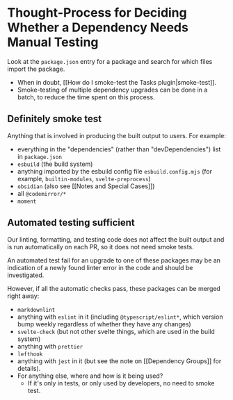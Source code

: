 # Thought-Process for Deciding Whether a Dependency Needs Manual Testing

Look at the `package.json` entry for a package and search for which files import the package.

- When in doubt, [[How do I smoke-test the Tasks plugin|smoke-test]].
- Smoke-testing of multiple dependency upgrades can be done in a batch, to reduce the time spent on this process.

## Definitely smoke test

Anything that is involved in producing the built output to users. For example:

- everything in the "dependencies" (rather than "devDependencies") list in `package.json`
- `esbuild` (the build system)
- anything imported by the esbuild config file `esbuild.config.mjs` (for example, `builtin-modules`, `svelte-preprocess`)
- `obsidian` (also see [[Notes and Special Cases]])
- all `@codemirror/*`
- `moment`

## Automated testing sufficient

Our linting, formatting, and testing code does not affect the built output and is run automatically on each PR, so it does not need smoke tests.

An automated test fail for an upgrade to one of these packages may be an indication of a newly found linter error in the code and should be investigated.

However, if all the automatic checks pass, these packages can be merged right away:

- `markdownlint`
- anything with `eslint` in it (including `@typescript/eslint*`, which version bump weekly regardless of whether they have any changes)
- `svelte-check` (but not other svelte things, which are used in the build system)
- anything with `prettier`
- `lefthook`
- anything with `jest` in it (but see the note on [[Dependency Groups]] for details).
- For anything else, where and how is it being used?
  - If it's only in tests, or only used by developers, no need to smoke test.
